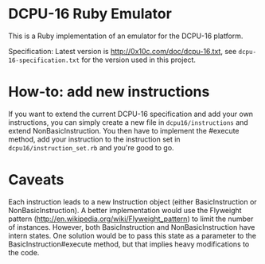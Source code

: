 DCPU-16 Ruby Emulator
=====================
This is a Ruby implementation of an emulator for the DCPU-16 platform.

Specification: Latest version is http://0x10c.com/doc/dcpu-16.txt, see `dcpu-16-specification.txt` for the version used in this project.

How-to: add new instructions
============================
If you want to extend the current DCPU-16 specification and add your own instructions, you can simply create a new file in `dcpu16/instructions` and extend
NonBasicInstruction. You then have to implement the #execute method, add your instruction to the instruction set in `dcpu16/instruction_set.rb` and you're good to go.

Caveats
=======
Each instruction leads to a new Instruction object (either BasicInstruction or NonBasicInstruction). A better implementation would use the Flyweight pattern (http://en.wikipedia.org/wiki/Flyweight_pattern)
to limit the number of instances. However, both BasicInstruction and NonBasicInstruction have intern states. One solution would be to pass this state as a parameter to the BasicInstruction#execute method, but
that implies heavy modifications to the code.
